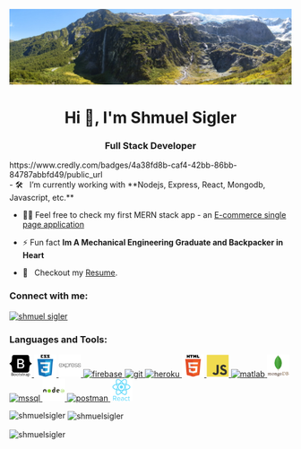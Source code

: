 ![alt README header](https://github.com/shmuelSigler/shmuelSigler/blob/c7eb20ec1987a9f02d012fed4d347f658f517ec3/rob%20roy%20glacier.JPG)
<h1 align="center">Hi 👋, I'm Shmuel Sigler</h1>
<h3 align="center">Full Stack Developer</h3>
https://www.credly.com/badges/4a38fd8b-caf4-42bb-86bb-84787abbfd49/public_url
<div data-iframe-width="150" data-iframe-height="270" data-share-badge-id="4a38fd8b-caf4-42bb-86bb-84787abbfd49" data-share-badge-host="https://www.credly.com"></div>
<script type="text/javascript" async src="//cdn.credly.com/assets/utilities/embed.js"></script>
- 🛠 &nbsp; I’m currently working with **Nodejs, Express, React, Mongodb, Javascript, etc.**

- 👨‍💻 Feel free to check my first MERN stack app - an [E-commerce single page application](https://mern-3d-store.netlify.app/)

- ⚡ Fun fact **Im A Mechanical Engineering Graduate and Backpacker in Heart**
-  📝 &nbsp; Checkout my [Resume](https://github.com/shmuelSigler/shmuelSigler/blob/main/CV%20Fullstack.pdf).

<h3 align="left">Connect with me:</h3>
<p align="left">
<a href="https://linkedin.com/in/shmuel-sigler" target="blank"><img align="center" src="https://raw.githubusercontent.com/rahuldkjain/github-profile-readme-generator/neutral-icons/src/images/icons/Social/linked-in-alt.svg" alt="shmuel sigler" height="30" width="40" /></a>
</p>

<h3 align="left">Languages and Tools:</h3>
<p align="left"> <a href="https://getbootstrap.com" target="_blank"> <img src="https://raw.githubusercontent.com/devicons/devicon/master/icons/bootstrap/bootstrap-plain-wordmark.svg" alt="bootstrap" width="40" height="40"/> </a> <a href="https://www.w3schools.com/css/" target="_blank"> <img src="https://raw.githubusercontent.com/devicons/devicon/master/icons/css3/css3-original-wordmark.svg" alt="css3" width="40" height="40"/> </a> <a href="https://expressjs.com" target="_blank"> <img src="https://raw.githubusercontent.com/devicons/devicon/master/icons/express/express-original-wordmark.svg" alt="express" width="40" height="40"/> </a> <a href="https://firebase.google.com/" target="_blank"> <img src="https://www.vectorlogo.zone/logos/firebase/firebase-icon.svg" alt="firebase" width="40" height="40"/> </a> <a href="https://git-scm.com/" target="_blank"> <img src="https://www.vectorlogo.zone/logos/git-scm/git-scm-icon.svg" alt="git" width="40" height="40"/> </a> <a href="https://heroku.com" target="_blank"> <img src="https://www.vectorlogo.zone/logos/heroku/heroku-icon.svg" alt="heroku" width="40" height="40"/> </a> <a href="https://www.w3.org/html/" target="_blank"> <img src="https://raw.githubusercontent.com/devicons/devicon/master/icons/html5/html5-original-wordmark.svg" alt="html5" width="40" height="40"/> </a> <a href="https://developer.mozilla.org/en-US/docs/Web/JavaScript" target="_blank"> <img src="https://raw.githubusercontent.com/devicons/devicon/master/icons/javascript/javascript-original.svg" alt="javascript" width="40" height="40"/> </a> <a href="https://www.mathworks.com/" target="_blank"> <img src="https://raw.githubusercontent.com/simple-icons/simple-icons/master/icons/mathworks.svg" alt="matlab" width="40" height="40"/> </a> <a href="https://www.mongodb.com/" target="_blank"> <img src="https://raw.githubusercontent.com/devicons/devicon/master/icons/mongodb/mongodb-original-wordmark.svg" alt="mongodb" width="40" height="40"/> </a> <a href="https://www.microsoft.com/en-us/sql-server" target="_blank"> <img src="https://cdn.worldvectorlogo.com/logos/microsoft-sql-server.svg" alt="mssql" width="40" height="40"/> </a> <a href="https://nodejs.org" target="_blank"> <img src="https://raw.githubusercontent.com/devicons/devicon/master/icons/nodejs/nodejs-original-wordmark.svg" alt="nodejs" width="40" height="40"/> </a> <a href="https://postman.com" target="_blank"> <img src="https://www.vectorlogo.zone/logos/getpostman/getpostman-icon.svg" alt="postman" width="40" height="40"/> </a> <a href="https://reactjs.org/" target="_blank"> <img src="https://raw.githubusercontent.com/devicons/devicon/master/icons/react/react-original-wordmark.svg" alt="react" width="40" height="40"/> </a> </p>

<p><img align="left" src="https://github-readme-stats.vercel.app/api/top-langs?username=shmuelsigler&show_icons=true&locale=en&layout=compact" alt="shmuelsigler" /></p>

<p>&nbsp;<img align="center" src="https://github-readme-stats.vercel.app/api?username=shmuelsigler&show_icons=true&locale=en" alt="shmuelsigler" /></p>

<p><img align="center" src="https://github-readme-streak-stats.herokuapp.com/?user=shmuelsigler&" alt="shmuelsigler" /></p>

